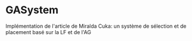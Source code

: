 # GASystem
Implémentation de l'article de Miralda Cuka: un système de sélection et de placement basé sur la LF et de l'AG
